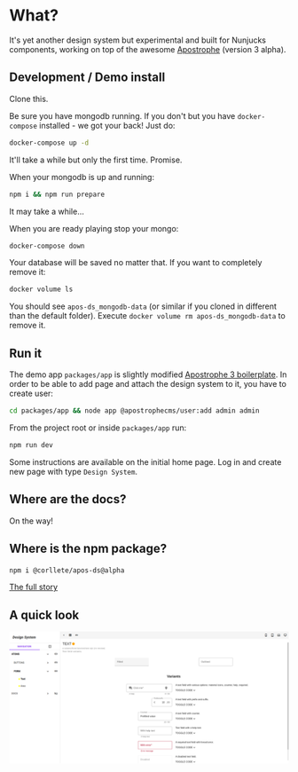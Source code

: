 # What?

It's yet another design system but experimental and built for Nunjucks components, working on top of the awesome [Apostrophe](https://apostrophecms.com/) (version 3 alpha).

## Development / Demo install

Clone this.

Be sure you have mongodb running. If you don't but you have `docker-compose` installed - we got your back! Just do:
```sh
docker-compose up -d
```
It'll take a while but only the first time. Promise.

When your mongodb is up and running:
```sh
npm i && npm run prepare
```
It may take a while...

When you are ready playing stop your mongo:
```sh
docker-compose down
```

Your database will be saved no matter that. If you want to completely remove it:
```sh
docker volume ls
```

You should see `apos-ds_mongodb-data` (or similar if you cloned in different than the default folder).
Execute `docker volume rm apos-ds_mongodb-data` to remove it.

## Run it

The demo app `packages/app` is slightly modified [Apostrophe 3 boilerplate](https://github.com/apostrophecms/a3-boilerplate).
In order to be able to add page and attach the design system to it, you have to create user:
```sh
cd packages/app && node app @apostrophecms/user:add admin admin
```

From the project root or inside `packages/app` run:
```sh
npm run dev
```

Some instructions are available on the initial home page. Log in and create new page with type `Design System`.

## Where are the docs?

On the way!

## Where is the npm package?

`npm i @corllete/apos-ds@alpha`

[The full story](packages/apos-ds)

## A quick look

![Story view](./story-view.png)
